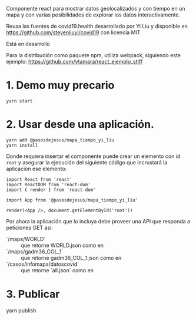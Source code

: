 Componente react para mostrar datos geolocalizados y con tiempo en un mapa 
y con varias posibilidades de explorar los datos interactivamente.

Reusa las fuentes de covid19.health desarrollado por Yi Liu 
y disponible en https://github.com/stevenliuyi/covid19 con licencia
MIT

Está en desarrollo

Para la distribución como paquete npm, utiliza webpack, siguiendo 
este ejemplo:
<https://github.com/vtamara/react_ejemplo_stiff>


# 1. Demo muy precario

```
yarn start
```

# 2. Usar desde una aplicación.

```
yarn add @pasosdejesus/mapa_tiempo_yi_liu
yarn install
```

Donde requiera insertar el componente puede crear un elemento
con id `root` y  asegurar la ejecución del siguiente código que
incrustará la aplicación ese elemento:
```
import React from 'react'
import ReactDOM from 'react-dom'
import { render } from 'react-dom'

import App from '@pasosdejesus/mapa_tiempo_yi_liu'

render(<App />, document.getElementById('root'))
```

Por ahora la aplicación que lo incluya debe proveer una API que
responda a peticiones GET así:

<dl>
  <dt>`/maps/WORLD`</dt>
  <dd>que retorne WORLD.json como en <https://github.com/pasosdeJesus/sivel2_gen/raw/usa_paq_mapa_tiempo/test/dummy/public/maps/WORLD.json></dd>
  <dt>`/maps/gadm36_COL_1` </dt>
  <dd>que retorne gadm36_COL_1.json como en <https://github.com/pasosdeJesus/sivel2_gen/raw/usa_paq_mapa_tiempo/test/dummy/public/maps/gadm36_COL_1.json></dd>
  <dt>`/casos/infomapa/datoscovid`</dt>
  <dd>que retorne `all.json` como en <https://github.com/pasosdeJesus/sivel2_gen/raw/usa_paq_mapa_tiempo/test/dummy/public/data/all.json></dt>
</dl>
  
    

# 3. Publicar
  
  yarn publish
